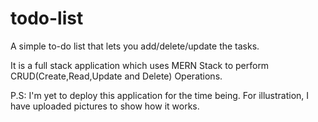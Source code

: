 # todo-list

A simple to-do list that lets you add/delete/update the tasks.

It is a full stack application which uses MERN Stack to perform CRUD(Create,Read,Update and Delete) Operations.

P.S: I'm yet to deploy this application for the time being. For illustration, I have uploaded pictures to show how it works.
